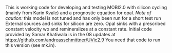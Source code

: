 This is working code for developing and testing MOBI2.0 with silicon cycling (mainly from Karin Kvale) and a prognostic equation for opal.
*Note of caution:* this model is not tuned and has only been run for a short test run
External sources and sinks for silicon are zero.
Opal sinks with a prescribed constant velocity wo and remineralizes at a constant rate.
Initial code provided by Samar Khatiwala is in the 08 updates at https://github.com/andreasschmittner/UVic2.9
You need that code to run this version (see mk.in).

